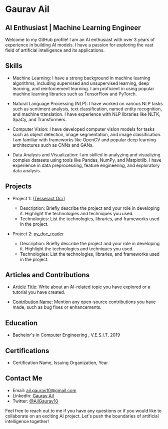 # Gaurav Ail

## AI Enthusiast | Machine Learning Engineer

Welcome to my GitHub profile! I am an AI enthusiast with over 3 years of experience in building AI models. I have a passion for exploring the vast field of artificial intelligence and its applications.

## Skills

- Machine Learning: I have a strong background in machine learning algorithms, including supervised and unsupervised learning, deep learning, and reinforcement learning. I am proficient in using popular machine learning libraries such as TensorFlow and PyTorch.

- Natural Language Processing (NLP): I have worked on various NLP tasks such as sentiment analysis, text classification, named entity recognition, and machine translation. I have experience with NLP libraries like NLTK, SpaCy, and Transformers.

- Computer Vision: I have developed computer vision models for tasks such as object detection, image segmentation, and image classification. I am familiar with frameworks like OpenCV and popular deep learning architectures such as CNNs and GANs.

- Data Analysis and Visualization: I am skilled in analyzing and visualizing complex datasets using tools like Pandas, NumPy, and Matplotlib. I have experience in data preprocessing, feature engineering, and exploratory data analysis.

## Projects

- Project 1: [[Tesseract Ocr]([url](https://github.com/Gauro/tesseract_ocr))]
  - Description: Briefly describe the project and your role in developing it. Highlight the technologies and techniques you used.
  - Technologies: List the technologies, libraries, and frameworks used in the project.

- Project 2: [py_doc_reader]([link-to-project-repository](https://github.com/Gauro/py_doc_reader))
  - Description: Briefly describe the project and your role in developing it. Highlight the technologies and techniques you used.
  - Technologies: List the technologies, libraries, and frameworks used in the project.

## Articles and Contributions

- [Article Title](link-to-article): Write about an AI-related topic you have explored or a tutorial you have created.

- [Contribution Name](link-to-contribution): Mention any open-source contributions you have made, such as bug fixes or enhancements.

## Education

- Bachelor's in Computer Engineering , V.E.S.I.T, 2019

## Certifications

- Certification Name, Issuing Organization, Year

## Contact Me

- Email: [ail.gaurav10@gmail.com](mailto:ail.gaurav10@gmail.com)
- LinkedIn: [Gaurav Ail](https://www.linkedin.com/in/gaurav-ail-25612a194/)
- Twitter: [@AilGaurav10](https://twitter.com/AilGaurav10)

Feel free to reach out to me if you have any questions or if you would like to collaborate on an exciting AI project. Let's push the boundaries of artificial intelligence together!
